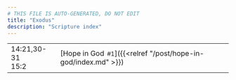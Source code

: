 ```yaml
---
# THIS FILE IS AUTO-GENERATED, DO NOT EDIT
title: "Exodus"
description: "Scripture index"
---
```


|  |  |
| --- | --- |
| 14:21,30-31 <br/> 15:2 | [Hope in God<span style="font-size:smaller; padding-left:0.5em;">#1</span>]({{<relref "/post/hope-in-god/index.md" >}}) |
